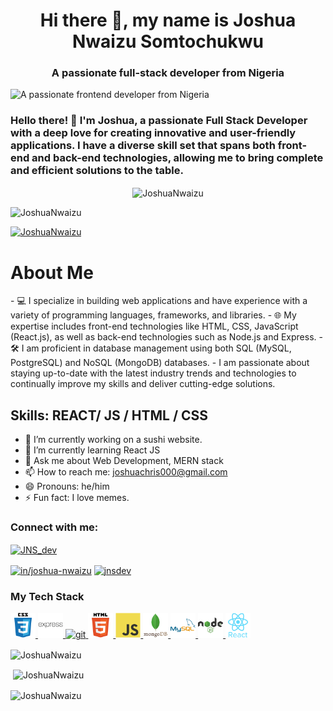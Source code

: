 
<h1 align="center">Hi there 👋, my name is Joshua Nwaizu Somtochukwu</h1>
<h3 align="center"> A passionate full-stack developer from Nigeria</h3>

![A passionate frontend developer from Nigeria](https://media.licdn.com/dms/image/C5612AQErLJQyuT4h2Q/article-inline_image-shrink_1500_2232/0/1624597705774?e=1708560000&v=beta&t=8H9wcVcfLVk1aT6yqzeEiC6Y1nv77VeAYinXMosw5P4)

<h3>Hello there! 👋 I'm Joshua, a passionate Full Stack Developer with a deep love for creating innovative and user-friendly applications. I have a diverse skill set that spans both front-end and back-end technologies, allowing me to bring complete and efficient solutions to the table.</h3>

<p align="center"><img align="center" alt="JoshuaNwaizu" width="400" src="https://camo.githubusercontent.com/5ddf73ad3a205111cf8c686f687fc216c2946a75005718c8da5b837ad9de78c9/68747470733a2f2f7468756d62732e6766796361742e636f6d2f4576696c4e657874446576696c666973682d736d616c6c2e676966"/></p>

<p align="left"> <img src="https://komarev.com/ghpvc/?username=JoshuaNwaizu&label=Profile%20views&color=0e75b6&style=flat" alt="JoshuaNwaizu"/> </p>


<p align="left"> <a href="https://github.com/ryo-ma/github-profile-trophy"><img src="https://github-profile-trophy.vercel.app/?username=JoshuaNwaizu" alt="JoshuaNwaizu" /></a> </p>
<h1>About Me</h1>
- 💻 I specialize in building web applications and have experience with a variety of programming languages, frameworks, and libraries.
- 🌐 My expertise includes front-end technologies like HTML, CSS, JavaScript (React.js), as well as back-end technologies such as Node.js and Express.
- 🛠 I am proficient in database management using both SQL (MySQL, PostgreSQL) and NoSQL (MongoDB) databases.
-  I am passionate about staying up-to-date with the latest industry trends and technologies to continually improve my skills and deliver cutting-edge solutions.

<h2> Skills: REACT/ JS / HTML / CSS </h2>

- 🔭 I’m currently working on a sushi website. 
- 🌱 I’m currently learning React JS 
- 💬 Ask me about Web Development, MERN stack 
- 📫 How to reach me: joshuachris000@gmail.com 
- 😄 Pronouns: he/him 
- ⚡ Fun fact: I love memes.

<h3 align="left">Connect with me:</h3>
<p align="left">
<a href="https://twitter.com/JNS_dev" target="blank"><img align="center" src="https://raw.githubusercontent.com/rahuldkjain/github-profile-readme-generator/master/src/images/icons/Social/twitter.svg" alt="JNS_dev" height="30" width="40" /></a>

<a href="https://www.linkedin.com/in/joshua-nwaizu-506952265/" target="blank"><img align="center" src="https://raw.githubusercontent.com/rahuldkjain/github-profile-readme-generator/master/src/images/icons/Social/linked-in-alt.svg"  alt="in/joshua-nwaizu" height="30" width="40" /></a>
<a href="https://www.instagram.com/jnsdev/" target="blank"><img align="center" src="https://raw.githubusercontent.com/rahuldkjain/github-profile-readme-generator/master/src/images/icons/Social/instagram.svg" alt="jnsdev" height="30" width="40" /></a>
</p>

<h3 align="left">My Tech Stack</h3>
<p align="left"> </a> <a href="https://www.w3schools.com/css/" target="_blank" rel="noreferrer"> <img src="https://raw.githubusercontent.com/devicons/devicon/master/icons/css3/css3-original-wordmark.svg" alt="css3" width="40" height="40"/> </a> <a href="https://expressjs.com" target="_blank" rel="noreferrer"> <img src="https://raw.githubusercontent.com/devicons/devicon/master/icons/express/express-original-wordmark.svg" alt="express" width="40" height="40"/> </a> <a href="https://git-scm.com/" target="_blank" rel="noreferrer"> <img src="https://www.vectorlogo.zone/logos/git-scm/git-scm-icon.svg" alt="git" width="40" height="40"/> </a> <a href="https://www.w3.org/html/" target="_blank" rel="noreferrer"> <img src="https://raw.githubusercontent.com/devicons/devicon/master/icons/html5/html5-original-wordmark.svg" alt="html5" width="40" height="40"/> </a> <a href="https://developer.mozilla.org/en-US/docs/Web/JavaScript" target="_blank" rel="noreferrer"> <img src="https://raw.githubusercontent.com/devicons/devicon/master/icons/javascript/javascript-original.svg" alt="javascript" width="40" height="40"/> </a> <a href="https://www.mongodb.com/" target="_blank" rel="noreferrer"> <img src="https://raw.githubusercontent.com/devicons/devicon/master/icons/mongodb/mongodb-original-wordmark.svg" alt="mongodb" width="40" height="40"/> </a> <a href="https://www.mysql.com/" target="_blank" rel="noreferrer"> <img src="https://raw.githubusercontent.com/devicons/devicon/master/icons/mysql/mysql-original-wordmark.svg" alt="mysql" width="40" height="40"/> </a> <a href="https://nodejs.org" target="_blank" rel="noreferrer"> <img src="https://raw.githubusercontent.com/devicons/devicon/master/icons/nodejs/nodejs-original-wordmark.svg" alt="nodejs" width="40" height="40"/> </a> <a href="https://reactjs.org/" target="_blank" rel="noreferrer"> <img src="https://raw.githubusercontent.com/devicons/devicon/master/icons/react/react-original-wordmark.svg" alt="react" width="40" height="40"/> </a></p>

<p><img align="center" src="https://github-readme-stats.vercel.app/api/top-langs?username=JoshuaNwaizu&show_icons=true&locale=en&layout=compact" alt="JoshuaNwaizu" /></p>


<p>&nbsp;<img align="center" src="https://github-readme-stats.vercel.app/api?username=JoshuaNwaizu&show_icons=true&locale=en" alt="JoshuaNwaizu" /></p>

<p><img align="center" src="https://github-readme-streak-stats.herokuapp.com/?user=JoshuaNwaizu&" alt="JoshuaNwaizu" /></p>

